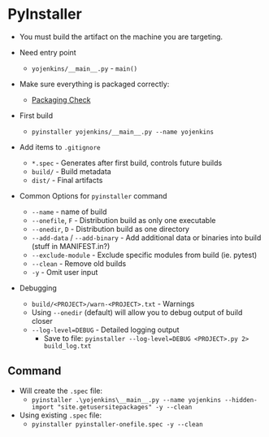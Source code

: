 # PyInstaller

- You must build the artifact on the machine you are targeting.

- Need entry point
  - `yojenkins/__main__.py` - `main()`

- Make sure everything is packaged correctly:
  - [Packaging Check](https://github.com/pyinstaller/pyinstaller/wiki/How-to-Report-Bugs#make-sure-everything-is-packaged-correctly)

- First build
  - `pyinstaller yojenkins/__main__.py --name yojenkins`

- Add items to `.gitignore`
  - `*.spec` - Generates after first build, controls future builds
  - `build/` - Build metadata
  - `dist/` - Final artifacts

- Common Options for `pyinstaller` command
  - `--name` - name of build
  - `--onefile`, `F` - Distribution build as only one executable
  - `--onedir`, `D` - Distribution build as one directory
  - `--add-data` / `--add-binary` - Add additional data or binaries into build (stuff in MANIFEST.in?)
  - `--exclude-module` - Exclude specific modules from build (ie. pytest)
  - `--clean` - Remove old builds
  - `-y` - Omit user input

- Debugging
  - `build/<PROJECT>/warn-<PROJECT>.txt` - Warnings
  - Using `--onedir` (default) will allow you to debug output of build closer
  - `--log-level=DEBUG` - Detailed logging output
    - Save to file: `pyinstaller --log-level=DEBUG <PROJECT>.py 2> build_log.txt`

## Command

- Will create the `.spec` file:
  - `pyinstaller .\yojenkins\__main__.py --name yojenkins --hidden-import "site.getusersitepackages" -y --clean`
- Using existing `.spec` file:
  - `pyinstaller pyinstaller-onefile.spec -y --clean`
